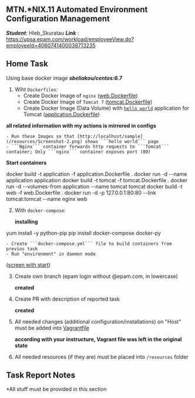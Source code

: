 MTN.*NIX.11 Automated Environment Configuration Management
---

***Student***: Hleb_Skuratau
***Link*** : https://upsa.epam.com/workload/employeeView.do?employeeId=4060741400038713235

Home Task
---

Using base docker image ***sbeliakou/centos:6.7***

1. Wiht ```Dockerfiles```:
    - Create Docker Image of ```nginx``` ([web.Dockerfile](/web.Dockerfile))
    - Create Docker Image of ```Tomcat 7``` ([tomcat.Dockerfile](/tomcat.Dockerfile))
    - Create Docker Image (Data Volume) with [```hello world```](https://tomcat.apache.org/tomcat-7.0-doc/appdev/sample/sample.war) application for Tomcat ([application.Dockerfile](application.Dockerfile))

**all related information with my actions is mirrored in configs**

    - Run these Images so that [http://localhost/sample](/resources/Screenshot-2.png) shows ```hello world``` page
    - ```Nginx``` container forwards http requests to ```Tomcat``` container; Only ```nginx``` container exposes port (80)

**Start containers**

docker build -t application -f application.Dockerfile .
docker run -d --name application application
docker build -t tomcat -f tomcat.Dockerfile .
docker run -d --volumes-from application --name tomcat tomcat
docker build -t web -f web.Dockerfile .
docker run -d -p 127.0.0.1:80:80 --link tomcat:tomcat --name nginx web


2. With ```docker-compose```:

   **installing**

yum install -y python-pip
pip install docker-compose docker-py

    - Create ```docker-compose.yml``` file to build containers from previos task
    - Run "environment" in daemon mode
    
([screen with start](/resources/Screenshot.png))

3. Create own branch (epam login without @epam.com, in lowercase)

    **created**
    
4. Create PR with description of reported task

    **created**
    
5. All needed changes (additional configuration/installations) on "Host" must be added into [Vagrantfile](/Vagrantfile)

    **according with your instructure, Vagrant file was left in the original state**
    
6. All needed resources (if they are) must be placed into ```/resources``` folder

Task Report Notes
---
*All stuff must be provided in this section

